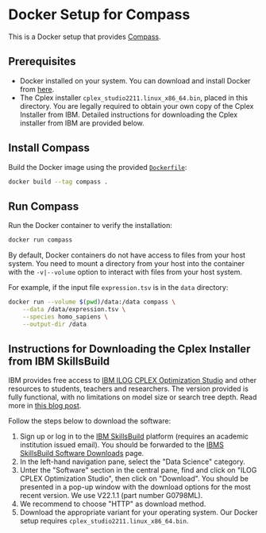 # Docker Setup for Compass

This is a Docker setup that provides [Compass](https://github.com/YosefLab/Compass).

## Prerequisites

- Docker installed on your system. You can download and install Docker from [here](https://docs.docker.com/get-docker/).
- The Cplex installer `cplex_studio2211.linux_x86_64.bin`, placed in this directory. You are legally required to obtain your own copy of the Cplex Installer from IBM. Detailed instructions for downloading the Cplex installer from IBM are provided below.

## Install Compass

Build the Docker image using the provided [`Dockerfile`](Dockerfile):

```sh
docker build --tag compass .
```

## Run Compass

Run the Docker container to verify the installation:

```sh
docker run compass
```

By default, Docker containers do not have access to files from your host system.
You need to mount a directory from your host into the container with the `-v|--volume` option to interact with files from your host system.

For example, if the input file `expression.tsv` is in the `data` directory:

```sh
docker run --volume $(pwd)/data:/data compass \
    --data /data/expression.tsv \
    --species homo_sapiens \
    --output-dir /data
```

## Instructions for Downloading the Cplex Installer from IBM SkillsBuild

IBM provides free access to [IBM ILOG CPLEX Optimization Studio](https://www.ibm.com/products/ilog-cplex-optimization-studio) and other resources to students, teachers and researchers.
The version provided is fully functional, with no limitations on model size or search tree depth.
Read more in [this blog post](https://community.ibm.com/community/user/ai-datascience/blogs/xavier-nodet1/2020/07/09/cplex-free-for-students).

Follow the steps below to download the software:

1. Sign up or log in to the [IBM SkillsBuild](https://skillsbuild.org) platform (requires an academic institution issued email). You should be forwarded to the [IBMS SkillsBuild Software Downloads](https://academic.ibm.com/a2mt/downloads#/) page.
3. In the left-hand navigation pane, select the "Data Science" category.
4. Unter the "Software" section in the central pane, find and click on "ILOG CPLEX Optimization Studio", then click on "Download". You should be presented in a pop-up window with the download options for the most recent version. We use V22.1.1 (part number G0798ML).
5. We recommend to choose "HTTP" as download method.
6. Download the appropriate variant for your operating system. Our Docker setup requires `cplex_studio2211.linux_x86_64.bin`.
